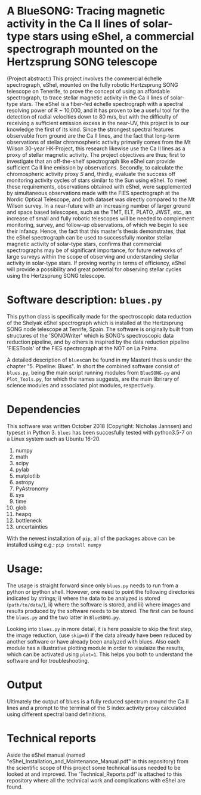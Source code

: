 # A BlueSONG: Tracing magnetic activity in the Ca II lines of solar-type stars using eShel, a commercial spectrograph mounted on the Hertzsprung SONG telescope
(Project abstract:) This project involves the commercial échelle spectrograph, eShel, mounted on the fully robotic Hertzsprung SONG telescope on Tenerife, to prove the concept of using an affordable spectrograph, to trace stellar magnetic activity in the Ca II lines of solar-type stars. The eShel is a fiber-fed échelle spectrograph with a spectral resolving power of R ~ 10,000, and it has proven to be a useful tool for the detection of radial velocities down to 80 m/s, but with the difficulty of receiving a sufficient emission excess in the near-UV, this project is to our knowledge the first of its kind. Since the strongest spectral features observable from ground are the Ca II lines, and the fact that long-term observations of stellar chromospheric activity primarily comes from the Mt Wilson 30-year HK-Project, this research likewise use the Ca II lines as a proxy of stellar magnetic activity. The project objectives are thus; first to investigate that an off-the-shelf spectrograph like eShel can provide sufficient Ca II line emission by observations. Secondly, to calculate the chromospheric activity proxy $S$ and, thirdly, evaluate the success off monitoring activity cycles of stars similar to the Sun using eShel. To meet these requirements, observations obtained with eShel, were supplemented by simultaneous observations made with the FIES spectrograph at the Nordic Optical Telescope, and both dataset was directly compared to the Mt Wilson survey. In a near-future with an increasing number of larger ground and space based telescopes, such as the TMT, ELT, PLATO, JWST, etc., an increase of small and fully robotic telescopes will be needed to complement monitoring, survey, and follow-up observations, of which we begin to see their infancy. Hence, the fact that this master's thesis demonstrates, that the eShel spectrograph can be used to successfully monitor stellar magnetic activity of solar-type stars, confirms that commercial spectrographs may be of significant importance, for future networks of large surveys within the scope of observing and understanding stellar activity in solar-type stars. If proving worthy in terms of efficiency, eShel will provide a possibility and great potential for observing stellar cycles using the Hertzsprung SONG telescope. 

# Software description: `blues.py`
This python class is specifically made for the spectroscopic data reduction of the Shelyak eShel spectrograph
which is installed at the Hertzsprung SONG node telescope at Tenrife, Spain. The software is originally built
from structures of the 'SONGWriter' which is SONG's spectroscopic data reduction pipeline, and by others is 
inspired by the data reduction pipeline 'FIESTools' of the FIES spectrograph at the NOT on La Palma.

A detailed description of `blues`can be found in my Masterś thesis under the chapter "5. Pipeline: Blues". In short the combined software consist of `blues.py`, being the main script running modules from `BlueSONG-py` and `Plot_Tools.py`, for which the names suggests, are the main librirary of science modules and associated plot modules, respectively.  

# Dependencies
This software was written October 2018 (Copyright: Nicholas Jannsen) and typeset in Python 3. `blues` has been succesfully tested with python3.5-7 on a Linux system such as Ubuntu 16-20.
   1. numpy
   1. math
   1. scipy
   1. pylab
   1. matplotlib
   1. astropy
   1. PyAstronomy
   1. sys
   1. time
   1. glob
   1. heapq
   1. bottleneck
   1. uncertainties
   
With the newest installation of `pip`, all of the packages above can be installed using e.g.:
```pip install numpy```

# Usage:
The usage is straight forward since only `blues.py` needs to run from a python or ipython shell. However, one need to point the following directories indicated by strings; i) where the data to be analyzed is stored (`path/to/data/`), ii) where the software is stored,  and iii) where images and results produced by the software needs to be stored. The first can be found the `blues.py` and the two latter in `BlueSONG.py`.

Looking into `blues.py` in more detail, it is here possible to skip the first step, the image reduction, (use `skip=0`) if the data already have been reduced by another software or have already been analyzed with blues. Also each module has a illustrative plotting module in order to visulaize the results, which can be activated using `plot=1`. This helps you both to understand the software and for troubleshooting. 

# Output
Ultimately the output of blues is a fully reduced spectrum around the Ca II lines and a prompt to the terminal of the S index activity proxy calculated using different spectral band definitions.  

# Technical reports
Aside the eShel manual (named "eShel_Installation_and_Maintenance_Manual.pdf" in this repository) from the scientific scope of this project some technical issues needed to be looked at and improved. The 'Technical_Reports.pdf' is attached to this repository where all the technical work and complications with eShel are found. 

